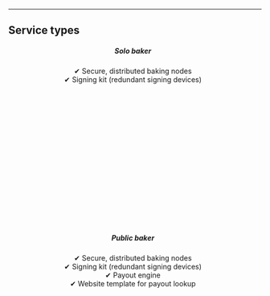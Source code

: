 <section id="offerings">
  <div class="container">
  <div class="col-lg-8">
    <div class="crypto-box">
    <hr class="section-heading-spacer">
      <h2 class="crypto-title">Service types</h2>
        <ul class="flex-container">
            <div class="view-offering overlay zoom">
              <a style="text-decoration:none" href="#solobaker">
                <div class="card btn-no-waves" style="width: 28rem;height:22rem;">
                    <div class="card-body" style="text-align: center;">
                    <h5 class="offering-item-title">Solo baker</h5>
                    <p class="card-text-offering">&#10004; Secure, distributed baking nodes
                    <br/>&#10004; Signing kit (redundant signing devices)</p>
                    </div>
                </div>
                </a>
            </div>
            <div class="view-offering overlay zoom">
              <a style="text-decoration:none;" href="#publicbaker">
                <div class="card btn-no-waves" style="width: 28rem;height:22rem;">
                    <div class="card-body" style="text-align: center;">
                    <h5 class="offering-item-title">Public baker</h5>
                    <p class="card-text-offering">&#10004; Secure, distributed baking nodes
                    <br/>&#10004; Signing kit (redundant signing devices)
                    <br/>&#10004; Payout engine
                    <br/>&#10004; Website template for payout lookup</p>
                    </div>
                </div>
                </a>
            </div>
        </ul>
    </div>
  </div>
  </div>
</section>